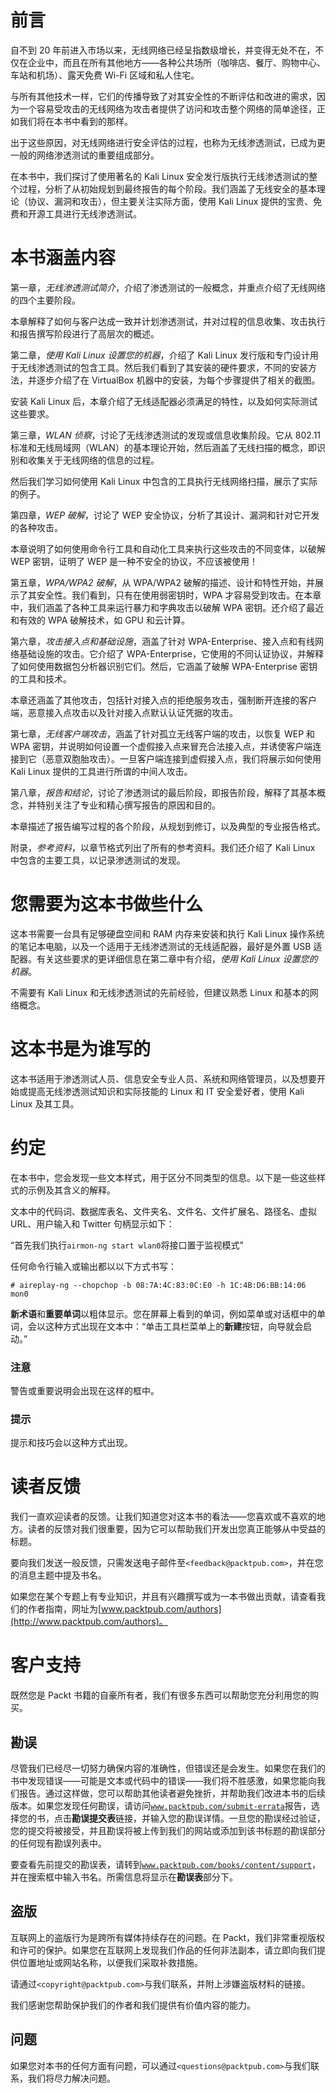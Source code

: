 # 前言

自不到 20 年前进入市场以来，无线网络已经呈指数级增长，并变得无处不在，不仅在企业中，而且在所有其他地方——各种公共场所（咖啡店、餐厅、购物中心、车站和机场）、露天免费 Wi-Fi 区域和私人住宅。

与所有其他技术一样，它们的传播导致了对其安全性的不断评估和改进的需求，因为一个容易受攻击的无线网络为攻击者提供了访问和攻击整个网络的简单途径，正如我们将在本书中看到的那样。

出于这些原因，对无线网络进行安全评估的过程，也称为无线渗透测试，已成为更一般的网络渗透测试的重要组成部分。

在本书中，我们探讨了使用著名的 Kali Linux 安全发行版执行无线渗透测试的整个过程，分析了从初始规划到最终报告的每个阶段。我们涵盖了无线安全的基本理论（协议、漏洞和攻击），但主要关注实际方面，使用 Kali Linux 提供的宝贵、免费和开源工具进行无线渗透测试。

# 本书涵盖内容

第一章，*无线渗透测试简介*，介绍了渗透测试的一般概念，并重点介绍了无线网络的四个主要阶段。

本章解释了如何与客户达成一致并计划渗透测试，并对过程的信息收集、攻击执行和报告撰写阶段进行了高层次的概述。

第二章，*使用 Kali Linux 设置您的机器*，介绍了 Kali Linux 发行版和专门设计用于无线渗透测试的包含工具。然后我们看到了其安装的硬件要求，不同的安装方法，并逐步介绍了在 VirtualBox 机器中的安装，为每个步骤提供了相关的截图。

安装 Kali Linux 后，本章介绍了无线适配器必须满足的特性，以及如何实际测试这些要求。

第三章，*WLAN 侦察*，讨论了无线渗透测试的发现或信息收集阶段。它从 802.11 标准和无线局域网（WLAN）的基本理论开始，然后涵盖了无线扫描的概念，即识别和收集关于无线网络的信息的过程。

然后我们学习如何使用 Kali Linux 中包含的工具执行无线网络扫描，展示了实际的例子。

第四章，*WEP 破解*，讨论了 WEP 安全协议，分析了其设计、漏洞和针对它开发的各种攻击。

本章说明了如何使用命令行工具和自动化工具来执行这些攻击的不同变体，以破解 WEP 密钥，证明了 WEP 是一种不安全的协议，不应该被使用！

第五章，*WPA/WPA2 破解*，从 WPA/WPA2 破解的描述、设计和特性开始，并展示了其安全性。我们看到，只有在使用弱密钥时，WPA 才容易受到攻击。在本章中，我们涵盖了各种工具来运行暴力和字典攻击以破解 WPA 密钥。还介绍了最近和有效的 WPA 破解技术，如 GPU 和云计算。

第六章，*攻击接入点和基础设施*，涵盖了针对 WPA-Enterprise、接入点和有线网络基础设施的攻击。它介绍了 WPA-Enterprise，它使用的不同认证协议，并解释了如何使用数据包分析器识别它们。然后，它涵盖了破解 WPA-Enterprise 密钥的工具和技术。

本章还涵盖了其他攻击，包括针对接入点的拒绝服务攻击，强制断开连接的客户端，恶意接入点攻击以及针对接入点默认认证凭据的攻击。

第七章，*无线客户端攻击*，涵盖了针对孤立无线客户端的攻击，以恢复 WEP 和 WPA 密钥，并说明如何设置一个虚假接入点来冒充合法接入点，并诱使客户端连接到它（恶意双胞胎攻击）。一旦客户端连接到虚假接入点，我们将展示如何使用 Kali Linux 提供的工具进行所谓的中间人攻击。

第八章，*报告和结论*，讨论了渗透测试的最后阶段，即报告阶段，解释了其基本概念，并特别关注了专业和精心撰写报告的原因和目的。

本章描述了报告编写过程的各个阶段，从规划到修订，以及典型的专业报告格式。

附录，*参考资料*，以章节格式列出了所有的参考资料。我们还介绍了 Kali Linux 中包含的主要工具，以记录渗透测试的发现。

# 您需要为这本书做些什么

这本书需要一台具有足够硬盘空间和 RAM 内存来安装和执行 Kali Linux 操作系统的笔记本电脑，以及一个适用于无线渗透测试的无线适配器，最好是外置 USB 适配器。有关这些要求的更详细信息在第二章中有介绍，*使用 Kali Linux 设置您的机器*。

不需要有 Kali Linux 和无线渗透测试的先前经验，但建议熟悉 Linux 和基本的网络概念。

# 这本书是为谁写的

这本书适用于渗透测试人员、信息安全专业人员、系统和网络管理员，以及想要开始或提高无线渗透测试知识和实际技能的 Linux 和 IT 安全爱好者，使用 Kali Linux 及其工具。

# 约定

在本书中，您会发现一些文本样式，用于区分不同类型的信息。以下是一些这些样式的示例及其含义的解释。

文本中的代码词、数据库表名、文件夹名、文件名、文件扩展名、路径名、虚拟 URL、用户输入和 Twitter 句柄显示如下：

“首先我们执行`airmon-ng start wlan0`将接口置于监视模式”

任何命令行输入或输出都以以下方式书写：

```
# aireplay-ng --chopchop -b 08:7A:4C:83:0C:E0 -h 1C:4B:D6:BB:14:06 mon0

```

**新术语**和**重要单词**以粗体显示。您在屏幕上看到的单词，例如菜单或对话框中的单词，会以这种方式出现在文本中：“单击工具栏菜单上的**新建**按钮，向导就会启动。”

### 注意

警告或重要说明会出现在这样的框中。

### 提示

提示和技巧会以这种方式出现。

# 读者反馈

我们一直欢迎读者的反馈。让我们知道您对这本书的看法——您喜欢或不喜欢的地方。读者的反馈对我们很重要，因为它可以帮助我们开发出您真正能够从中受益的标题。

要向我们发送一般反馈，只需发送电子邮件至`<feedback@packtpub.com>`，并在您的消息主题中提及书名。

如果您在某个专题上有专业知识，并且有兴趣撰写或为一本书做出贡献，请查看我们的作者指南，网址为[www.packtpub.com/authors](http://www.packtpub.com/authors)。

# 客户支持

既然您是 Packt 书籍的自豪所有者，我们有很多东西可以帮助您充分利用您的购买。

## 勘误

尽管我们已经尽一切努力确保内容的准确性，但错误还是会发生。如果您在我们的书中发现错误——可能是文本或代码中的错误——我们将不胜感激，如果您能向我们报告。通过这样做，您可以帮助其他读者避免挫折，并帮助我们改进本书的后续版本。如果您发现任何勘误，请访问[`www.packtpub.com/submit-errata`](http://www.packtpub.com/submit-errata)报告，选择您的书，点击**勘误提交表**链接，并输入您的勘误详情。一旦您的勘误经过验证，您的提交将被接受，并且勘误将被上传到我们的网站或添加到该书标题的勘误部分的任何现有勘误列表中。

要查看先前提交的勘误表，请转到[`www.packtpub.com/books/content/support`](https://www.packtpub.com/books/content/support)，并在搜索框中输入书名。所需信息将显示在**勘误表**部分下。

## 盗版

互联网上的盗版行为是跨所有媒体持续存在的问题。在 Packt，我们非常重视版权和许可的保护。如果您在互联网上发现我们作品的任何非法副本，请立即向我们提供位置地址或网站名称，以便我们采取补救措施。

请通过`<copyright@packtpub.com>`与我们联系，并附上涉嫌盗版材料的链接。

我们感谢您帮助保护我们的作者和我们提供有价值内容的能力。

## 问题

如果您对本书的任何方面有问题，可以通过`<questions@packtpub.com>`与我们联系，我们将尽力解决问题。

